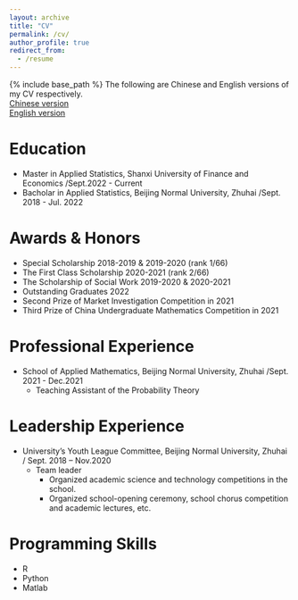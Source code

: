 ```yaml
---
layout: archive
title: "CV"
permalink: /cv/
author_profile: true
redirect_from:
  - /resume
---
```


{% include base_path %}
The following are Chinese and English versions of my CV respectively.\
[Chinese version](http://DeltaueJ.github.io/files/CVC.pdf)\
[English version](http://DeltaueJ.github.io/files/CVE.pdf)


Education
======
* Master in Applied Statistics, Shanxi University of Finance and Economics /Sept.2022 - Current 
* Bacholar in Applied Statistics, Beijing Normal University, Zhuhai /Sept. 2018 - Jul. 2022

Awards & Honors
======
* Special Scholarship 2018-2019 & 2019-2020 (rank 1/66)
* The First Class Scholarship 2020-2021 (rank 2/66)
* The Scholarship of Social Work 2019-2020 & 2020-2021
* Outstanding Graduates 2022
* Second Prize of Market Investigation Competition in 2021
* Third Prize of China Undergraduate Mathematics Competition in 2021
  

Professional Experience
======
* School of Applied Mathematics, Beijing Normal University, Zhuhai /Sept. 2021 - Dec.2021
  * Teaching Assistant of the Probability Theory
  
Leadership Experience
======
* University’s Youth League Committee, Beijing Normal University, Zhuhai  / Sept. 2018 – Nov.2020
  * Team leader
    * Organized academic science and technology competitions in the school.
    * Organized school-opening ceremony, school chorus competition and academic lectures, etc.

Programming Skills
======
* R
* Python
* Matlab